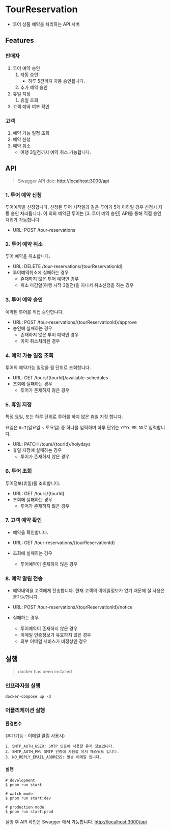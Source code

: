 # TourReservation

- 투어 상품 예약을 처리하는 API 서버

## Features

### 판매자

1. 투어 예약 승인
    1. 자동 승인
        - 하루 5건까지 자동 승인됩니다.
    2. 추가 예약 승인
2. 휴일 지정
    1. 휴일 조회
3. 고객 예약 여부 확인

### 고객

1. 예약 가능 일정 조회
2. 예약 신청
3. 예약 취소
    - 여행 3일전까지 예약 취소 가능합니다.

## API

> Swagger API doc: <http://localhost:3000/api>

### 1. 투어 예약 신청

투어예약을 신청합니다.
신청된 투어 시작일과 같은 투어가 5개 이하일 경우 신청시 자동 승인 처리됩니다.
이 외의 예약된 투어는 [3. 투어 예약 승인] API를 통해 직접 승인 처리가 가능합니다.

- URL: POST /tour-reservations

### 2. 투어 예약 취소

투어 예약을 취소합니다.

- URL: DELETE /tour-reservations/{tourReservationId}
- 투어예약취소에 실패하는 경우
  - 존재하지 않은 투어 예약인 경우
  - 취소 마감일(여행 시작 3일전)을 지나서 취소신청을 하는 경우

### 3. 투어 예약 승인

예약된 투어를 직접 승인합니다.

- URL: POST /tour-reservations/{tourReservationId}/approve
- 승인에 실패하는 경우
  - 존재하지 않은 투어 예약인 경우
  - 이미 취소처리된 경우

### 4. 예약 가능 일정 조회

  투어의 예약가능 일정을 월 단위로 조회합니다.

- URL: GET /tours/{tourId}/available-schedules
- 조회에 실패하는 경우
  - 투어가 존재하지 않은 경우

### 5. 휴일 지정
  
  특정 요일, 또는 하루 단위로 투어를 하지 않은 휴일 지정 합니다.
  
  요일은 `0`~`7`(일요일 ~ 토요일) 중 하나를 입력하며 하루 단위는 `YYYY-MM-DD`로 입력합니다.

- URL: PATCH /tours/{tourId}/holydays
- 휴일 지정에 실패하는 경우
  - 투어가 존재하지 않은 경우

### 6. 투어 조회

  투어정보(휴일)를 조회합니다.

- URL: GET /tours/{tourId}
- 조회에 실패하는 경우
  - 투어가 존재하지 않은 경우

### 7. 고객 예약 확인

- 예약을 확인합니다.

- URL: GET /tour-reservations/{tourReservationId}
- 조회에 실패하는 경우
  - 투어예약이 존재하지 않은 경우

### 8. 예약 알림 전송

- 예약내역을 고객에게 전송합니다. 현재 고객의 이메일정보가 없기 때문에 실 사용은 불가능합니다.

- URL: POST /tour-reservations/{tourReservationId}/notice
- 실패하는 경우
  - 투어예약이 존재하지 않은 경우
  - 이메일 인증정보가 유효하지 않은 경우
  - 외부 이메일 서비스가 비정상인 경우
  
## 실행

> docker has been installed

### 인프라자원 실행

`docker-compose up -d`

### 어플리케이션 실행

#### 환경변수

(추가기능 - 이메일 알림 사용시)

    1. SMTP_AUTH_USER: SMTP 인증에 사용할 유저 정보입니다.
    2. SMTP_AUTH_PW: SMTP 인증에 사용할 유저 패스워드 입니다.
    3. NO_REPLY_EMAIL_ADDRESS: 발송 이메일 입니다.

#### 실행

```text
# development
$ pnpm run start

# watch mode
$ pnpm run start:dev

# production mode
$ pnpm run start:prod
```

실행 후 API 확인은 Swagger 에서 가능합니다. <http://localhost:3000/api>
